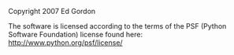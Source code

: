 Copyright 2007 Ed Gordon

The software is licensed according to the terms of the PSF (Python Software Foundation) license found here: http://www.python.org/psf/license/